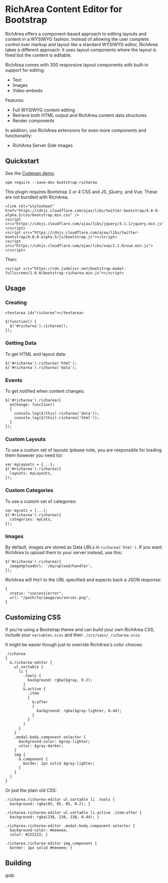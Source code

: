 # RichArea Content Editor for Bootstrap

RichArea offers a component-based approach to editing layouts and content in a WYSIWYG fashion. Instead of allowing the user complete control over markup and layout like a standard WYSIWYG editor, RichArea takes a different approach: it uses layout components where the layout is fixed but the content is editable.

RichArea comes with 300 responsive layout components with built-in support for editing:

* Text
* Images
* Video embeds

Features:

* Full WYSIWYG content editing
* Retrieve both HTML output and RichArea content data structures
* Render components 


In addition, use RichArea extensions for even more components and functionality:

* RichArea Server Side Images

## Quickstart

See the [Codepen demo]().

    npm require --save-dev bootstrap-richarea

This plugin requires Bootstrap 3 or 4 CSS and JS, jQuery, and Vue. These are not bundled with RichArea.

    <link rel="stylesheet" href="https://cdnjs.cloudflare.com/ajax/libs/twitter-bootstrap/4.0.0-alpha.5/css/bootstrap.min.css" />
    <script src="https://cdnjs.cloudflare.com/ajax/libs/jquery/3.1.1/jquery.min.js"></script>
    <script src="https://cdnjs.cloudflare.com/ajax/libs/twitter-bootstrap/4.0.0-alpha.5/js/bootstrap.js"></script>
    <script src="https://cdnjs.cloudflare.com/ajax/libs/vue/2.1.0/vue.min.js"></script>    

Then:

    <script src="https://cdn.jsdelivr.net/bootstrap-modal-fullscreen/1.0.0/bootstrap-richarea.min.js"></script>


## Usage

### Creating

    <textarea id="richarea"></textarea>
    
    $(function() {
      $('#richarea').richarea();
    });

### Getting Data

To get HTML and layout data:

    $('#richarea').richarea('html');
    $('#richarea').richarea('data');

### Events

To get notified when content changes:

    $('#richarea').richarea({
      onChange: function()
      {
        console.log($(this).richarea('data'));
        console.log($(this).richarea('html'));
      }
    });

### Custom Layouts

To use a custom set of layouts (please note, you are responsible for loading them however you need to):

    var myLayouts = {...};
    $('#richarea').richarea({
      layouts: myLayouts,
    });


### Custom Categories

To use a custom set of categories:

    var mycats = [...];
    $('#richarea').richarea({
      categories: myCats,
    });

### Images

By default, images are stored as Data URLs in `richarea('html')`. If you want RichArea to upload them to your server instead, use this:

    $('#richarea').richarea({
      imageUploadUrl: '/my/upload/handler',
    });

RichArea will `POST` to the URL specified and expects back a JSON response:

    {
      status: "success|error",
      url: "/path/to/image/on/server.png",
    }


## Customizing CSS

If you're using a Bootstrap theme and can build your own RichArea CSS, include your `variables.scss` and then `./src/sass/_richarea.scss`.

It might be easier though just to override RichArea's color choices:

    .richarea
    {
      &.richarea-editor {
        ul.sortable {
          li {
            .tools {
              background: rgba($gray, 0.2);
            }
            &.active {
              .item
              {
                &:after
                {
                  background: rgba($gray-lighter, 0.44);
                }
              }
            }
          }      
        }
        .modal-body.component-selector {
          background-color: $gray-lighter;
          color: $gray-darker;
        }
        img {
          &.component {
            border: 1px solid $gray-lighter;
          }
        }  
      }
    }

Or just the plain old CSS:

    .richarea.richarea-editor ul.sortable li .tools {
      background: rgba(85, 85, 85, 0.2); }
      
    .richarea.richarea-editor ul.sortable li.active .item:after {
      background: rgba(238, 238, 238, 0.44); }
    
    .richarea.richarea-editor .modal-body.component-selector {
      background-color: #eeeeee;
      color: #222222; }
      
    .richarea.richarea-editor img.component {
      border: 1px solid #eeeeee; }

## Building

gulp
